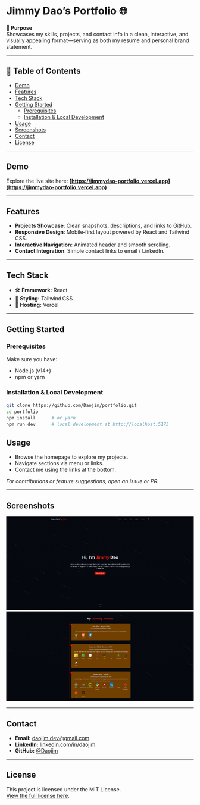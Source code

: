 # Jimmy Dao’s Portfolio 🌐

**🎯 Purpose**  
Showcases my skills, projects, and contact info in a clean, interactive, and visually appealing format—serving as both my resume and personal brand statement.

---

## 🧩 Table of Contents

- [Demo](#demo)
- [Features](#features)
- [Tech Stack](#tech-stack)
- [Getting Started](#getting-started)
  - [Prerequisites](#prerequisites)
  - [Installation & Local Development](#installation--local-development)
- [Usage](#usage)
- [Screenshots](#screenshots)
- [Contact](#contact)
- [License](#license)

---

## Demo

Explore the live site here: **[https://jimmydao-portfolio.vercel.app](https://jimmydao-portfolio.vercel.app)**

---

## Features

- **Projects Showcase**: Clean snapshots, descriptions, and links to GitHub.
- **Responsive Design**: Mobile‑first layout powered by React and Tailwind CSS.
- **Interactive Navigation**: Animated header and smooth scrolling.
- **Contact Integration**: Simple contact links to email / LinkedIn.

---

## Tech Stack

- 🛠️ **Framework:** React
- 🎨 **Styling:** Tailwind CSS
- 💼 **Hosting:** Vercel

---

## Getting Started

### Prerequisites

Make sure you have:

- Node.js (v14+)
- npm or yarn

### Installation & Local Development

```bash
git clone https://github.com/Daojim/portfolio.git
cd portfolio
npm install      # or yarn
npm run dev      # local development at http://localhost:5173
```

## Usage

- Browse the homepage to explore my projects.
- Navigate sections via menu or links.
- Contact me using the links at the bottom.

_For contributions or feature suggestions, open an issue or PR._

---

## Screenshots

![Screenshot 1](public/screenshots/screenshot1.png)
![Screenshot 2](public/screenshots/screenshot2.png)

---

## Contact

- **Email:** daojim.dev@gmail.com
- **LinkedIn:** [linkedin.com/in/daojim](https://linkedin.com/in/daojim)
- **GitHub:** [@Daojim](https://github.com/Daojim)

---

## License

This project is licensed under the MIT License.  
[View the full license here](LICENSE).
